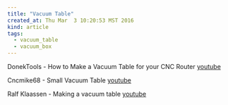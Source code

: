 ```yaml
---
title: "Vacuum Table"
created_at: Thu Mar  3 10:20:53 MST 2016
kind: article
tags:
  - vacuum_table
  - vacuum_box
---
```


DonekTools - How to Make a Vacuum Table for your CNC Router <a href="https://www.youtube.com/watch?v=fOrkvPF0pro" target="_blank">youtube</a>

Cncmike68 - Small Vacuum Table <a href="https://www.youtube.com/watch?v=e7Non_FH5CQ" target="_blank">youtube</a>

Ralf Klaassen - Making a vacuum table <a href="https://www.youtube.com/watch?v=MR-WS8CUHrs" target="_blank">youtube</a>



<!--
html boilerplate
<a href="" target="_blank"></a>
<img src="" width="400px">
-->
